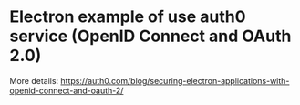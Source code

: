 #  Electron example of use auth0 service (OpenID Connect and OAuth 2.0)

More details: https://auth0.com/blog/securing-electron-applications-with-openid-connect-and-oauth-2/
